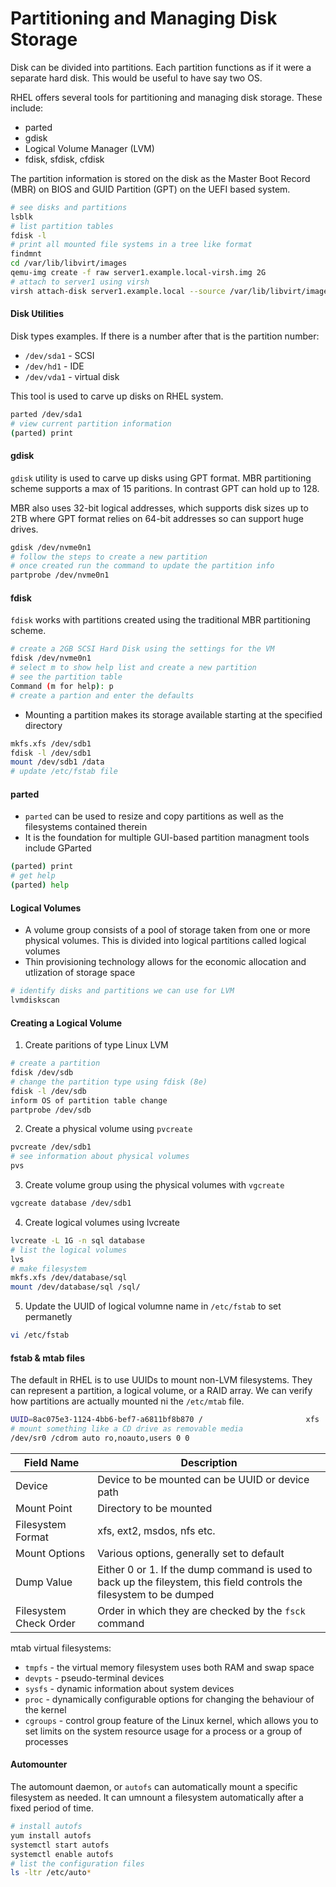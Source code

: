 # Partitioning and Managing Disk Storage

Disk can be divided into partitions. Each partition functions as if it were a separate hard disk. This would be useful to have say two OS. 

RHEL offers several tools for partitioning and managing disk storage. These include: 
* parted
* gdisk
* Logical Volume Manager (LVM)
* fdisk, sfdisk, cfdisk

The partition information is stored on the disk as the Master Boot Record (MBR) on BIOS and GUID Partition (GPT) on the UEFI based system. 

```bash
# see disks and partitions
lsblk
# list partition tables
fdisk -l
# print all mounted file systems in a tree like format
findmnt
cd /var/lib/libvirt/images
qemu-img create -f raw server1.example.local-virsh.img 2G
# attach to server1 using virsh
virsh attach-disk server1.example.local --source /var/lib/libvirt/images/server1.example.local-vish.img --target sda --persistent
```

#### Disk Utilities

Disk types examples. If there is a number after that is the partition number: 
* `/dev/sda1` - SCSI
* `/dev/hd1` - IDE
* `/dev/vda1` - virtual disk

This tool is used to carve up disks on RHEL system. 

```bash
parted /dev/sda1
# view current partition information
(parted) print
```

#### gdisk

`gdisk` utility is used to carve up disks using GPT format. MBR partitioning scheme supports a max of 15 paritions. In contrast GPT can hold up to 128. 

MBR also uses 32-bit logical addresses, which supports disk sizes up to 2TB where GPT format relies on 64-bit addresses so can support huge drives. 

```bash
gdisk /dev/nvme0n1
# follow the steps to create a new partition 
# once created run the command to update the partition info
partprobe /dev/nvme0n1
```

#### fdisk

`fdisk` works with partitions created using the traditional MBR partitioning scheme. 

```bash
# create a 2GB SCSI Hard Disk using the settings for the VM
fdisk /dev/nvme0n1
# select m to show help list and create a new partition
# see the partition table
Command (m for help): p
# create a partion and enter the defaults
```

* Mounting a partition makes its storage available starting at the specified directory

```bash
mkfs.xfs /dev/sdb1
fdisk -l /dev/sdb1
mount /dev/sdb1 /data
# update /etc/fstab file 
```

#### parted

* `parted` can be used to resize and copy partitions as well as the filesystems contained therein
* It is the foundation for multiple GUI-based partition managment tools include GParted

```bash
(parted) print
# get help 
(parted) help
```

#### Logical Volumes

* A volume group consists of a pool of storage taken from one or more physical volumes. This is divided into logical partitions called logical volumes
* Thin provisioning technology allows for the economic allocation and utlization of storage space

```bash
# identify disks and partitions we can use for LVM 
lvmdiskscan
```

#### Creating a Logical Volume

1. Create paritions of type Linux LVM

```bash
# create a partition
fdisk /dev/sdb
# change the partition type using fdisk (8e)
fdisk -l /dev/sdb
inform OS of partition table change
partprobe /dev/sdb
```

2. Create a physical volume using `pvcreate`

```bash
pvcreate /dev/sdb1
# see information about physical volumes
pvs
```

3. Create volume group using the physical volumes with `vgcreate`

```bash
vgcreate database /dev/sdb1
```

4. Create logical volumes using lvcreate

```bash
lvcreate -L 1G -n sql database
# list the logical volumes
lvs
# make filesystem
mkfs.xfs /dev/database/sql
mount /dev/database/sql /sql/
```

5. Update the UUID of logical volumne name in `/etc/fstab` to set permanetly 

```bash
vi /etc/fstab
```

#### fstab & mtab files

The default in RHEL is to use UUIDs to mount non-LVM filesystems. They can represent a partition, a logical volume, or a RAID array. We can verify how partitions are actually mounted ni the `/etc/mtab` file. 

``` bash
UUID=8ac075e3-1124-4bb6-bef7-a6811bf8b870 /                       xfs     defaults        0 0
# mount something like a CD drive as removable media
/dev/sr0 /cdrom auto ro,noauto,users 0 0
```

| Field Name | Description |
| --- | --- |
|  Device | Device to be mounted can be UUID or device path |
| Mount Point | Directory to be mounted   |
| Filesystem Format | xfs, ext2, msdos, nfs etc.  |
| Mount Options | Various options, generally set to default |
| Dump Value | Either 0 or 1. If the dump command is used to back up the fileystem, this field controls the filesystem to be dumped |
|  Filesystem Check Order | Order in which they are checked by the `fsck` command |

mtab virtual filesystems:

* `tmpfs` - the virtual memory filesystem uses both RAM and swap space
* `devpts` - pseudo-terminal devices
* `sysfs` - dynamic information about system devices
* `proc` - dynamically configurable options for changing the behaviour of the kernel
* `cgroups` - control group feature of the Linux kernel, which allows you to set limits on the system resource usage for a process or a group of processes

#### Automounter

The automount daemon, or `autofs` can automatically mount a specific filesystem as needed. It can umnount a filesystem automatically after a fixed period of time. 

```bash
# install autofs
yum install autofs
systemctl start autofs
systemctl enable autofs
# list the configuration files
ls -ltr /etc/auto*
```